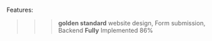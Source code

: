 Features:
>>> **golden standard** website design, 
>>> Form submission,
>>> Backend **Fully** Implemented 86%
